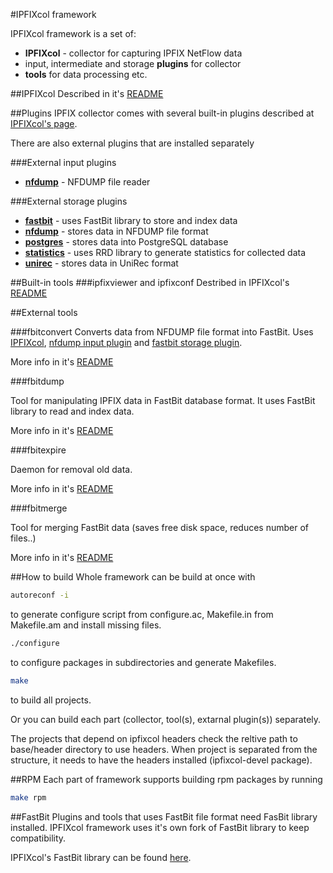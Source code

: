 #IPFIXcol framework

IPFIXcol framework is a set of:

* **IPFIXcol** - collector for capturing IPFIX NetFlow data
* input, intermediate and storage **plugins** for collector
* **tools** for data processing etc.

##IPFIXcol
Described in it's [README](base/README.md)

##Plugins
IPFIX collector comes with several built-in plugins described at [IPFIXcol's page](base/README.md).

There are also external plugins that are installed separately

###External input plugins
* **[nfdump](plugins/input/nfdump)** - NFDUMP file reader

###External storage plugins
* **[fastbit](plugins/input/fastbit)** - uses FastBit library to store and index data
* **[nfdump](plugins/storage/nfdump)** - stores data in NFDUMP file format
* **[postgres](plugins/storage/postgres)** - stores data into PostgreSQL database
* **[statistics](plugins/storage/statistics)** - uses RRD library to generate statistics for collected data
* **[unirec](plugins/storage/unirec)** - stores data in UniRec format

##Built-in tools
###ipfixviewer and ipfixconf
Destribed in IPFIXcol's [README](base/README.md)

##External tools

###fbitconvert
Converts data from NFDUMP file format into FastBit. Uses [IPFIXcol](base/README.md), [nfdump input plugin](plugins/input/nfdump) and [fastbit storage plugin](plugins/storage/fastbit).

More info in it's [README](tools/fbitconvert/README.md)

###fbitdump

Tool for manipulating IPFIX data in FastBit database format. It uses FastBit library to read and index data.

More info in it's [README](tools/fbitdump/README.md)

###fbitexpire

Daemon for removal old data.

More info in it's [README](tools/fbitexpire/README.md)

###fbitmerge

Tool for merging FastBit data (saves free disk space, reduces number of files..)

More info in it's [README](tools/fbitmerge/README.md)

##How to build
Whole framework can be build at once with

```sh
autoreconf -i 
```
to generate configure script from configure.ac, Makefile.in from Makefile.am and install missing files.

```sh
./configure
```
to configure packages in subdirectories and generate Makefiles. 

```sh
make
```
to build all projects.

Or you can build each part (collector, tool(s), extarnal plugin(s)) separately.

The projects that depend on ipfixcol headers check the reltive path to base/header directory to use headers. 
When project is separated from the structure, it needs to have the headers installed (ipfixcol-devel package).

##RPM
Each part of framework supports building rpm packages by running

```sh
make rpm
```

##FastBit
Plugins and tools that uses FastBit file format need FasBit library installed. IPFIXcol framework uses it's own fork of FastBit library to keep compatibility.

IPFIXcol's FastBit library can be found [here](https://github.com/CESNET/libfastbit).
